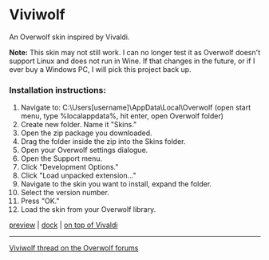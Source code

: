 # Viviwolf
An Overwolf skin inspired by Vivaldi.

**Note:** This skin may not still work. I can no longer test it as Overwolf doesn't support Linux and does not run in Wine. If that changes in the future, or if I ever buy a Windows PC, I will pick this project back up.

### Installation instructions:

1. Navigate to: C:\Users\[username]\AppData\Local\Overwolf (open start menu, type %localappdata%, hit enter, open Overwolf folder)
2. Create new folder. Name it "Skins."
3. Open the zip package you downloaded.
4. Drag the folder inside the zip into the Skins folder.
5. Open your Overwolf settings dialogue.
6. Open the Support menu.
7. Click "Development Options."
8. Click "Load unpacked extension..."
9. Navigate to the skin you want to install, expand the folder.
10. Select the version number.
11. Press "OK."
12. Load the skin from your Overwolf library.

[preview](https://raw.githubusercontent.com/Tiamarth/Viviwolf/master/graphics/preview.gif) | [dock](https://raw.githubusercontent.com/Tiamarth/Viviwolf/master/graphics/dock.png) | [on top of Vivaldi](https://raw.githubusercontent.com/Tiamarth/Viviwolf/master/graphics/over-vivaldi.png)

----

[Viviwolf thread on the Overwolf forums](http://forums.overwolf.com/index.php?/topic/5545-viviwolf-a-skin-for-overwolf-based-on-the-vivaldi-web-browser/)
